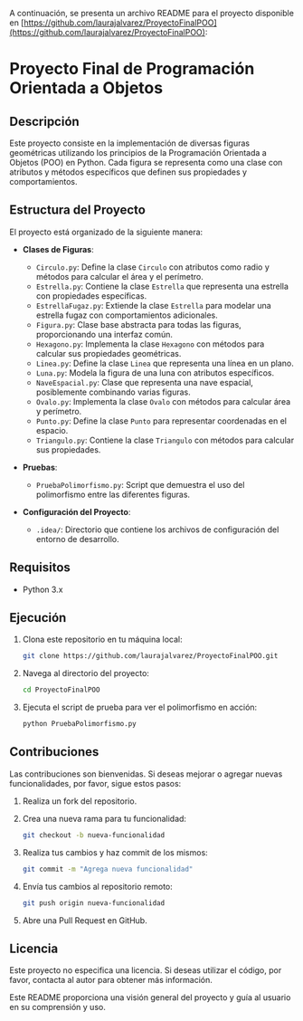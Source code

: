 A continuación, se presenta un archivo README para el proyecto disponible en [https://github.com/laurajalvarez/ProyectoFinalPOO](https://github.com/laurajalvarez/ProyectoFinalPOO):

# Proyecto Final de Programación Orientada a Objetos

## Descripción

Este proyecto consiste en la implementación de diversas figuras geométricas utilizando los principios de la Programación Orientada a Objetos (POO) en Python. Cada figura se representa como una clase con atributos y métodos específicos que definen sus propiedades y comportamientos.

## Estructura del Proyecto

El proyecto está organizado de la siguiente manera:

- **Clases de Figuras**:
  - `Circulo.py`: Define la clase `Circulo` con atributos como radio y métodos para calcular el área y el perímetro.
  - `Estrella.py`: Contiene la clase `Estrella` que representa una estrella con propiedades específicas.
  - `EstrellaFugaz.py`: Extiende la clase `Estrella` para modelar una estrella fugaz con comportamientos adicionales.
  - `Figura.py`: Clase base abstracta para todas las figuras, proporcionando una interfaz común.
  - `Hexagono.py`: Implementa la clase `Hexagono` con métodos para calcular sus propiedades geométricas.
  - `Linea.py`: Define la clase `Linea` que representa una línea en un plano.
  - `Luna.py`: Modela la figura de una luna con atributos específicos.
  - `NaveEspacial.py`: Clase que representa una nave espacial, posiblemente combinando varias figuras.
  - `Ovalo.py`: Implementa la clase `Ovalo` con métodos para calcular área y perímetro.
  - `Punto.py`: Define la clase `Punto` para representar coordenadas en el espacio.
  - `Triangulo.py`: Contiene la clase `Triangulo` con métodos para calcular sus propiedades.

- **Pruebas**:
  - `PruebaPolimorfismo.py`: Script que demuestra el uso del polimorfismo entre las diferentes figuras.

- **Configuración del Proyecto**:
  - `.idea/`: Directorio que contiene los archivos de configuración del entorno de desarrollo.

## Requisitos

- Python 3.x

## Ejecución

1. Clona este repositorio en tu máquina local:

   ```bash
   git clone https://github.com/laurajalvarez/ProyectoFinalPOO.git
   ```

2. Navega al directorio del proyecto:

   ```bash
   cd ProyectoFinalPOO
   ```

3. Ejecuta el script de prueba para ver el polimorfismo en acción:

   ```bash
   python PruebaPolimorfismo.py
   ```

## Contribuciones

Las contribuciones son bienvenidas. Si deseas mejorar o agregar nuevas funcionalidades, por favor, sigue estos pasos:

1. Realiza un fork del repositorio.
2. Crea una nueva rama para tu funcionalidad:

   ```bash
   git checkout -b nueva-funcionalidad
   ```

3. Realiza tus cambios y haz commit de los mismos:

   ```bash
   git commit -m "Agrega nueva funcionalidad"
   ```

4. Envía tus cambios al repositorio remoto:

   ```bash
   git push origin nueva-funcionalidad
   ```

5. Abre una Pull Request en GitHub.

## Licencia

Este proyecto no especifica una licencia. Si deseas utilizar el código, por favor, contacta al autor para obtener más información.

Este README proporciona una visión general del proyecto y guía al usuario en su comprensión y uso. 
